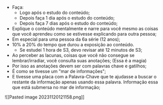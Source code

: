 - Faça:
	- Logo após o estudo do conteúdo;
	- Depois faça 1 dia após o estudo do conteúdo;
	- Depois faça 7 dias após o estudo do conteúdo;
- Explique o conteúdo mentalmente e narre para você mesmo as coisas que você aprendeu como se estivesse explicando para outra pessoa;
- Em especial para uma pessoa da 6a série (12 anos);
- 10% a 20% do tempo que durou a exposição ao conteúdo.
	- Se estudei 1 hora de S3, devo revisar até 12 minutos de S3;
- Ao perceber as lacunas, coisas que você não consegue se lembrar/irradiar, você consulta suas anotações; (Essa é a magia)
-  Por isso as anotações devem ser com palavras chave e gatilhos;
- É como se tivesse um "mar de informações";
- E tivesse uma placa com a Palavra-Chave que te ajudasse a buscar o restante da informação apenas usando essa palavra. Informação essa que está submersa no mar de informação;


![[Pasted image 20231120121158.png]]
